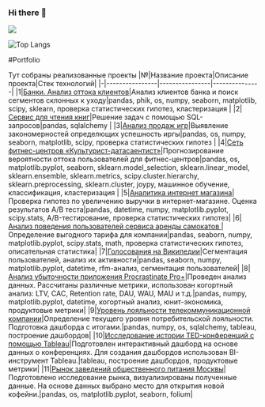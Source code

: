 ### Hi there 👋

![](https://github-profile-summary-cards.vercel.app/api/cards/profile-details?username=Eudgene8&theme=solarized_dark)

![Top Langs](https://github-readme-stats.vercel.app/api/top-langs/?username=Eudgene8&layout=compact)

#Portfolio

Тут собраны реализованные проекты
|№|Название проекта|Описание проекта|Стек технологий|
|-|----------------|----------------|---------------|
|1|[Банки. Анализ оттока клиентов](https://github.com/Eudgene8/banks_outflow_analysis)|Анализ клиентов банка и поиск сегментов склонных к уходу|pandas, phik, os, numpy, seaborn, matplotlib, scipy, sklearn, проверка статистических гипотез, кластеризация |
|2|[Сервис для чтения книг](https://github.com/Eudgene8/book_reading_service)|Решение задач с помощью SQL-запросов|pandas, sqlalchemy |
|3|[Анализ продаж игр](https://github.com/Eudgene8/game_sales_analysis)|Выявление закономерностей определющих успешность иргы|pandas, os, numpy, seaborn, matplotlib, scipy, проверка статистических гипотез |
|4|[Сеть фитнес-центров «Культурист-датасаентист»](https://github.com/Eudgene8/outflow_research)|Прогнозирование вероятности оттока пользователей для фитнес-центров|pandas, os, matplotlib.pyplot, seaborn, sklearn.model_selection, sklearn.linear_model, sklearn.ensemble, sklearn.metrics, scipy.cluster.hierarchy, sklearn.preprocessing, sklearn.cluster, joypy, машинное обучение, классификация, кластеризация |
|5|[Аналитика интернет магазина](https://github.com/Eudgene8/online_store_analytics)|Проверка гипотез по увеличению выручки в интернет-магазине. Оценка результатов A/B теста|pandas, datetime, numpy, matplotlib.pyplot, scipy.stats, A/B-тестирование, проверка статистических гипотез|
|6|[Анализ поведения пользователей сервиса аренды самокатов ](https://github.com/Eudgene8/analysis_of_user_behavior)|Определение выгодного тарифа для компании|pandas, seaborn, numpy, matplotlib.pyplot, scipy.stats, math, проверка статистических гипотез, описательная статистика|
|7|[Голосования на Википедии](https://github.com/Eudgene8/voting_on_wikipedia)|Сегментация пользователей, анализ их активности|pandas, seaborn, numpy, matplotlib.pyplot, datetime, rfm-анализ, сегментация пользователей|
|8|[Анализ убыточности приложения Procrastinate Pro+](https://github.com/Eudgene8/analysis_of_the_unprofitability_of_the_application)|Проведен анализ данных. Рассчитаны различные метрики, использован когортный анализ: LTV, CAC, Retention rate, DAU, WAU, MAU и т.д.|pandas, numpy, matplotlib.pyplot, datetime, когортный анализ, юнит-экономика, продуктовые метрики|
|9|[Уровень лояльности телекоммуникационной компании](https://github.com/Eudgene8/the_level_of_loyalty_of_a_telecommunications_company)|Определение текущего уровня потребительской лояльности. Подготовка дашборда с итогами.|pandas, numpy, os, sqlalchemy, tableau, построение дашбордов|
|10|[Исследование истории TED-конференций с помощью Tableau](https://github.com/Eudgene8/researching_the_history_of_TED_conferences)|Подготовлен интерактивный дашборд на основе данных о конференциях. Для создания дашбордов использован BI-инструмент Tableau.|tableau, построение дашбордов, продуктовые метрики|
|11|[Рынок заведений общественного питания Москвы](https://github.com/Eudgene8/moscow_public_catering_market)|Подготовлено исследование рынка, визуализированы полученные данные. На основе данных выбрано место для открытия новой кофейни.|pandas, os, matplotlib.pyplot, seaborn, folium|


<!--
**Eudgene8/Eudgene8** is a ✨ _special_ ✨ repository because its `README.md` (this file) appears on your GitHub profile.

Here are some ideas to get you started:

- 🔭 I’m currently working on ...
- 🌱 I’m currently learning ...
- 👯 I’m looking to collaborate on ...
- 🤔 I’m looking for help with ...
- 💬 Ask me about ...
- 📫 How to reach me: ...
- 😄 Pronouns: ...
- ⚡ Fun fact: ...
-->
